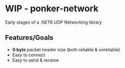 # WIP - ponker-network 
Early stages of a .NET6 UDP Networking library



## Features/Goals

- **0 byte** packet header size (both reliable & unreliable)
- Easy to connect
- Easy to send & receive
